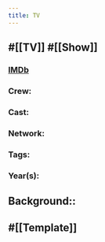 ```yaml
---
title: TV
---
```


## #[[TV]] #[[Show]]
### [IMDb]()

### Crew: 

### Cast: 

### Network: 

### Tags: 

### Year(s): 

## Background::

## 

## #[[Template]]
